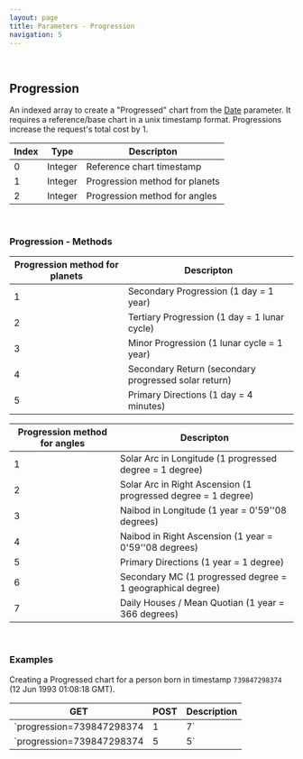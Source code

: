 ```yaml
---
layout: page
title: Parameters - Progression
navigation: 5
---
```


<style>
	.inner a {
		color: royalblue;
		font-weight: bold;
	}
	.inner code {
		font-size: 100%;
	}
	.navigation li {
		padding: 0.3vh;
	}
	.sidebar {
		min-width: 300px;
	}
	.sidebar .sidebar-main {
	    height: calc(100% - 50px);
	    overflow-y: auto;
	}
	@media (max-width: 745px) {
		.sidebar .sidebar-main {
		    height: calc(100% - 320px);
		}
	}
</style>

<br>

## Progression

An indexed array to create a "Progressed" chart from the [Date](/astrologico/param_date.html) parameter. It requires a reference/base chart in a unix timestamp format. Progressions increase the request's total cost by 1.

| Index | Type | Descripton |
|---|---|---|
| 0 | Integer | Reference chart timestamp |
| 1 | Integer | Progression method for planets |
| 2 | Integer | Progression method for angles |

<br>

### Progression - Methods

| Progression method for planets | Descripton |
|---|---|
| 1 | Secondary Progression (1 day = 1 year) |
| 2 | Tertiary Progression (1 day = 1 lunar cycle)|
| 3 | Minor Progression (1 lunar cycle = 1 year)|
| 4 | Secondary Return (secondary progressed solar return) |
| 5 | Primary Directions (1 day = 4 minutes) |

| Progression method for angles | Descripton |
|---|---|
| 1 | Solar Arc in Longitude (1 progressed degree = 1 degree) |
| 2 | Solar Arc in Right Ascension (1 progressed degree = 1 degree) |
| 3 | Naibod in Longitude (1 year = 0'59''08 degrees) |
| 4 | Naibod in Right Ascension (1 year = 0'59''08 degrees) |
| 5 | Primary Directions (1 year = 1 degree) |
| 6 | Secondary MC (1 progressed degree = 1 geographical degree) |
| 7 | Daily Houses / Mean Quotian (1 year = 366 degrees) |

<br>

### Examples

Creating a Progressed chart for a person born in timestamp `739847298374` (12 Jun 1993 01:08:18 GMT).

|GET|POST|Description|
|---|---|---|
|`progression=739847298374|1|7`|`progression:[739847298374,1,7]`| Progressed chart using Secondary progressions and Daily Houses |
|`progression=739847298374|5|5`|`progression:[739847298374,5,5]`| Progressed chart using Primary Directions |

<br><br><br>